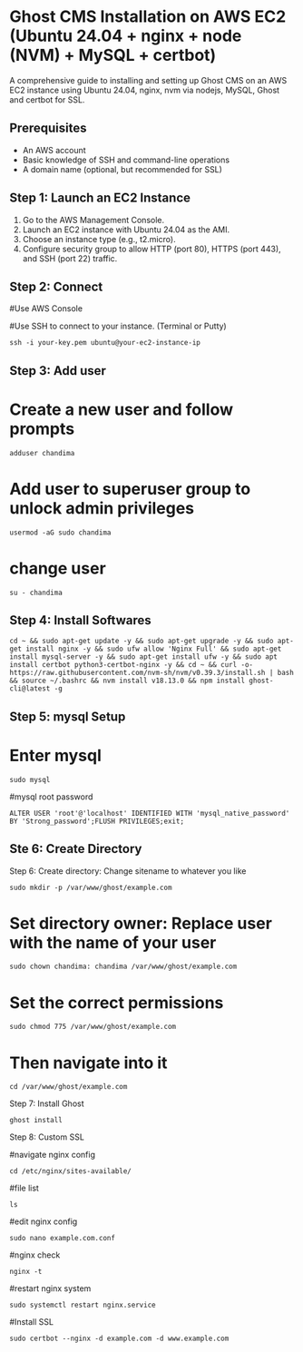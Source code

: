 # Ghost CMS Installation on AWS EC2 (Ubuntu 24.04 + nginx + node (NVM) + MySQL + certbot)

A comprehensive guide to installing and setting up Ghost CMS on an AWS EC2 instance using Ubuntu 24.04, nginx, nvm via nodejs, MySQL, Ghost and certbot for SSL.

## Prerequisites

- An AWS account
- Basic knowledge of SSH and command-line operations
- A domain name (optional, but recommended for SSL)

## Step 1: Launch an EC2 Instance

1. Go to the AWS Management Console.
2. Launch an EC2 instance with Ubuntu 24.04 as the AMI.
3. Choose an instance type (e.g., t2.micro).
4. Configure security group to allow HTTP (port 80), HTTPS (port 443), and SSH (port 22) traffic.

## Step 2: Connect

#Use AWS Console


#Use SSH to connect to your instance. (Terminal or Putty)
```
ssh -i your-key.pem ubuntu@your-ec2-instance-ip
```



## Step 3: Add user

# Create a new user and follow prompts
```
adduser chandima
```

# Add user to superuser group to unlock admin privileges
```
usermod -aG sudo chandima
```

# change user
```
su - chandima
```

## Step 4: Install Softwares
```
cd ~ && sudo apt-get update -y && sudo apt-get upgrade -y && sudo apt-get install nginx -y && sudo ufw allow 'Nginx Full' && sudo apt-get install mysql-server -y && sudo apt-get install ufw -y && sudo apt install certbot python3-certbot-nginx -y && cd ~ && curl -o- https://raw.githubusercontent.com/nvm-sh/nvm/v0.39.3/install.sh | bash && source ~/.bashrc && nvm install v18.13.0 && npm install ghost-cli@latest -g
```

## Step 5: mysql Setup
# Enter mysql
```
sudo mysql
```

#mysql root password
```
ALTER USER 'root'@'localhost' IDENTIFIED WITH 'mysql_native_password' BY 'Strong_password';FLUSH PRIVILEGES;exit;
```

## Ste 6: Create Directory

Step 6:  Create directory: Change sitename to whatever you like
```
sudo mkdir -p /var/www/ghost/example.com
```

# Set directory owner: Replace user with the name of your user
```
sudo chown chandima: chandima /var/www/ghost/example.com
```
# Set the correct permissions
```
sudo chmod 775 /var/www/ghost/example.com
```

# Then navigate into it
```
cd /var/www/ghost/example.com
```

Step 7: Install Ghost
```
ghost install
```

Step 8: Custom SSL

#navigate nginx config
```
cd /etc/nginx/sites-available/
```

#file list
```
ls
```

#edit nginx config
```
sudo nano example.com.conf
```
#nginx check
```
nginx -t
```

#restart nginx system
```
sudo systemctl restart nginx.service
```

#Install SSL
```
sudo certbot --nginx -d example.com -d www.example.com
```

